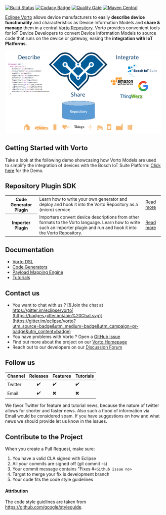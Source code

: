 [![Build Status](https://travis-ci.org/eclipse/vorto.svg?branch=development)](https://travis-ci.org/eclipse/vorto)
[![Codacy Badge](https://api.codacy.com/project/badge/Grade/569649bfe2594bedae2cd172e5ee0741)](https://www.codacy.com/app/alexander-edelmann/vorto?utm_source=github.com&amp;utm_medium=referral&amp;utm_content=eclipse/vorto&amp;utm_campaign=Badge_Grade)
[![Quality Gate](https://sonarcloud.io/api/project_badges/measure?project=org.eclipse.vorto%3Aparent&metric=alert_status)](https://sonarcloud.io/dashboard?id=org.eclipse.vorto%3Aparent)
[![Maven Central](https://maven-badges.herokuapp.com/maven-central/org.eclipse.vorto/parent/badge.svg)](https://maven-badges.herokuapp.com/maven-central/org.eclipse.vorto/parent)

[Eclipse Vorto](http://www.eclipse.org/vorto) allows device manufacturers to easily **describe device functionality** and characteristics as Device Information Models and **share & manage** them in a central [Vorto Repository](http://vorto.eclipse.org). Vorto provides convenient tools for IoT Device Developers to convert Device Information Models to source code that runs on the device or gateway, easing the **integration with IoT Platforms**.

<img src="docs/images/vorto_cover.png"/>


## Getting Started with Vorto

Take a look at the following demo showcasing how Vorto Models are used to simplify the integration of devices with the Bosch IoT Suite Platform: [Click here](https://vorto.eclipse.org/console) for the Demo.

## Repository Plugin SDK

<table>
	<tr>
		<th>Code Generator Plugin</th>
		<td>Learn how to write your own generator and deploy and hook it into the Vorto Repository as a (micro) service</td>
		<td><a href="plugin-sdk/Readme.md">Read more</a></td>
	</tr>
	<tr>
		<th>Importer Plugin</th>
		<td>Importers convert device descriptions from other formats to the Vorto language. Learn how to write such an importer plugin and run and hook it into the Vorto Repository.</td>
		<td><a href="repository/repository-importer/Readme.md">Read more</a></td>
	</tr>
</table>

## Documentation

- [Vorto DSL](core-bundles/docs/quickhelp_dsl.md)
- [Code Generators](generators/Readme.md)
- [Payload Mapping Engine](mapping-engine/Readme.md)
- [Tutorials](docs/gettingstarted.md)

## Contact us
 - You want to chat with us ? [![Join the chat at https://gitter.im/eclipse/vorto](https://badges.gitter.im/Join%20Chat.svg)](https://gitter.im/eclipse/vorto?utm_source=badge&utm_medium=badge&utm_campaign=pr-badge&utm_content=badge)
 - You have problems with Vorto ? Open a [GitHub issue](https://github.com/eclipse/vorto/issues)
 - Find out more about the project on our [Vorto Homepage](http://www.eclipse.org/vorto)
 - Reach out to our developers on our [Discussion Forum](http://eclipse.org/forums/eclipse.vorto) 

## Follow us

| Channel | Releases           | Features                 | Tutorials                |
|:--------|:------------------:|:-------------------------|--------------------------|
| Twitter | :heavy_check_mark: | :heavy_check_mark:       | :heavy_check_mark:       |
| Email   | :heavy_check_mark: | :heavy_multiplication_x: | :heavy_multiplication_x: |

We favor Twitter for feature and tutorial news, because the nature of twitter allows for shorter and faster news. 
Also such a flood of information via Email would be considered spam. 
If you have suggestions on how and what news we should provide let us know in the issues.

## Contribute to the Project

When you create a Pull Request, make sure:

1. You have a valid CLA signed with Eclipse
2. All your commits are signed off (git commit -s)
3. Your commit message contains "Fixes #`<Github issue no>`
4. Target to merge your fix is development branch
5. Your code fits the code style guidelines


#### Attribution
The code style guidlines are taken from https://github.com/google/styleguide.



